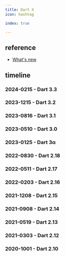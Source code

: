 ```yaml
---
title: Dart X
icon: hashtag

index: true

---
```


<!-- more -->

## reference

- [What's new](https://dart.dev/guides/whats-new)

## timeline

### 2024-0215 - Dart 3.3

### 2023-1215 - Dart 3.2

### 2023-0816 - Dart 3.1

### 2023-0510 - Dart 3.0

### 2023-0125 - Dart 3α

### 2022-0830 - Dart 2.18

### 2022-0511 - Dart 2.17

### 2022-0203 - Dart 2.16

### 2021-1208 - Dart 2.15

### 2021-0908 - Dart 2.14

### 2021-0519 - Dart 2.13

### 2021-0303 - Dart 2.12

### 2020-1001 - Dart 2.10



